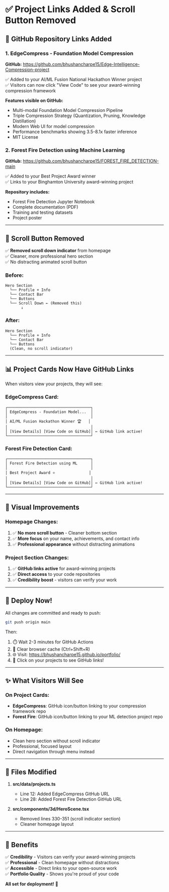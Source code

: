 # ✅ Project Links Added & Scroll Button Removed

## 🔗 GitHub Repository Links Added

### 1. EdgeCompress - Foundation Model Compression
**GitHub:** https://github.com/bhushancharpe15/Edge-Intelligence-Compression-project

✅ Added to your AI/ML Fusion National Hackathon Winner project  
✅ Visitors can now click "View Code" to see your award-winning compression framework  

**Features visible on GitHub:**
- Multi-modal Foundation Model Compression Pipeline
- Triple Compression Strategy (Quantization, Pruning, Knowledge Distillation)
- Modern Web UI for model compression
- Performance benchmarks showing 3.5-8.1x faster inference
- MIT License

### 2. Forest Fire Detection using Machine Learning
**GitHub:** https://github.com/bhushancharpe15/FOREST_FIRE_DETECTION-main

✅ Added to your Best Project Award winner  
✅ Links to your Binghamton University award-winning project  

**Repository includes:**
- Forest Fire Detection Jupyter Notebook
- Complete documentation (PDF)
- Training and testing datasets
- Project poster

---

## 🎯 Scroll Button Removed

✅ **Removed scroll down indicator** from homepage  
✅ Cleaner, more professional hero section  
✅ No distracting animated scroll button  

### Before:
```
Hero Section
  └── Profile + Info
  └── Contact Bar
  └── Buttons
  └── Scroll Down ← (Removed this)
       ↓
```

### After:
```
Hero Section
  └── Profile + Info
  └── Contact Bar
  └── Buttons
  (Clean, no scroll indicator)
```

---

## 📊 Project Cards Now Have GitHub Links

When visitors view your projects, they will see:

### EdgeCompress Card:
```
┌─────────────────────────────────────┐
│ EdgeCompress - Foundation Model...  │
│                                     │
│ AI/ML Fusion Hackathon Winner 🏆   │
│                                     │
│ [View Details] [View Code on GitHub]│ ← GitHub link active!
└─────────────────────────────────────┘
```

### Forest Fire Detection Card:
```
┌─────────────────────────────────────┐
│ Forest Fire Detection using ML      │
│                                     │
│ Best Project Award ⭐               │
│                                     │
│ [View Details] [View Code on GitHub]│ ← GitHub link active!
└─────────────────────────────────────┘
```

---

## 🎨 Visual Improvements

### Homepage Changes:
1. ✅ **No more scroll button** - Cleaner bottom section
2. ✅ **More focus** on your name, achievements, and contact info
3. ✅ **Professional appearance** without distracting animations

### Project Section Changes:
1. ✅ **GitHub links active** for award-winning projects
2. ✅ **Direct access** to your code repositories
3. ✅ **Credibility boost** - visitors can verify your work

---

## 🚀 Deploy Now!

All changes are committed and ready to push:

```bash
git push origin main
```

Then:
1. ⏱️ Wait 2-3 minutes for GitHub Actions
2. 🔄 Clear browser cache (Ctrl+Shift+R)
3. 🌐 Visit: https://bhushancharpe15.github.io/portfolio/
4. 🎉 Click on your projects to see GitHub links!

---

## ✨ What Visitors Will See

### On Project Cards:
- **EdgeCompress**: GitHub icon/button linking to your compression framework repo
- **Forest Fire**: GitHub icon/button linking to your ML detection project repo

### On Homepage:
- Clean hero section without scroll indicator
- Professional, focused layout
- Direct navigation through menu instead

---

## 📝 Files Modified

1. **src/data/projects.ts**
   - Line 12: Added EdgeCompress GitHub URL
   - Line 28: Added Forest Fire Detection GitHub URL

2. **src/components/3d/HeroScene.tsx**
   - Removed lines 330-351 (scroll indicator section)
   - Cleaner homepage layout

---

## 🎯 Benefits

✅ **Credibility** - Visitors can verify your award-winning projects  
✅ **Professional** - Clean homepage without distractions  
✅ **Accessible** - Direct links to your open-source work  
✅ **Portfolio Quality** - Shows you're proud of your code  

**All set for deployment!** 🚀


